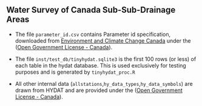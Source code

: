 ## Water Survey of Canada Sub-Sub-Drainage Areas

- The file `parameter_id.csv` contains Parameter id specification, downloaded from [Environment and Climate Change Canada](http://collaboration.cmc.ec.gc.ca/cmc/hydrometric_additionalData/Document/WebService_Guidelines.pdf) under the ([Open Government License - Canada](http://open.canada.ca/en/open-government-licence-canada)). 

- The file `inst/test_db/tinyhydat.sqlite3` is the first 100 rows (or less) of each table in the hydat database. This is used exclusively for testing purposes and is generated by `tinyhydat_proc.R`

- All other internal data (`allstations`,`hy_data_types`,`hy_data_symbols`) are drawn from HYDAT and are provided under the ([Open Government License - Canada](http://open.canada.ca/en/open-government-licence-canada)). 
